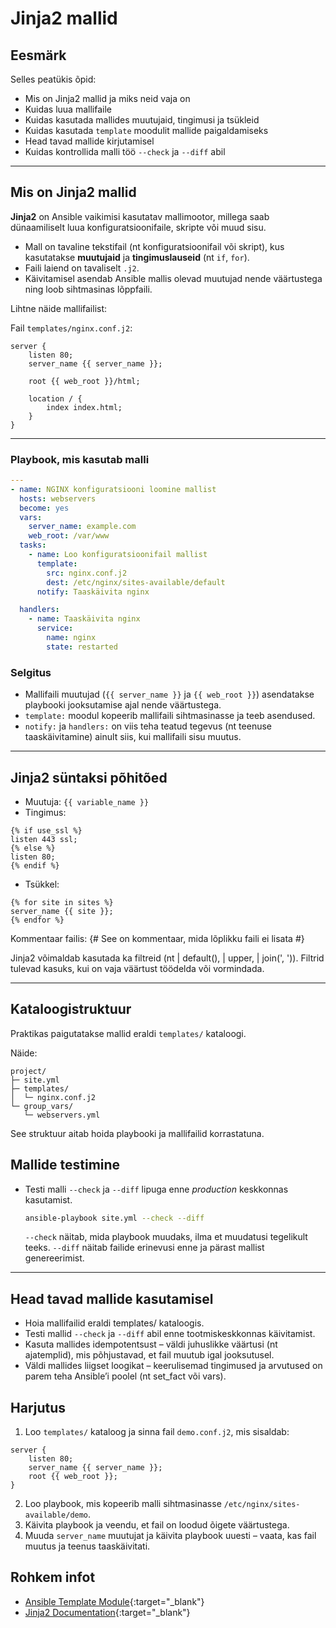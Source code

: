 # Jinja2 mallid

## Eesmärk

Selles peatükis õpid:

- Mis on Jinja2 mallid ja miks neid vaja on
- Kuidas luua mallifaile
- Kuidas kasutada mallides muutujaid, tingimusi ja tsükleid
- Kuidas kasutada `template` moodulit mallide paigaldamiseks
- Head tavad mallide kirjutamisel
- Kuidas kontrollida malli töö `--check` ja `--diff` abil

---

## Mis on Jinja2 mallid

**Jinja2** on Ansible vaikimisi kasutatav mallimootor, millega saab dünaamiliselt luua konfiguratsioonifaile, skripte või muud sisu.

- Mall on tavaline tekstifail (nt konfiguratsioonifail või skript), kus kasutatakse **muutujaid** ja **tingimuslauseid** (nt `if`, `for`).
- Faili laiend on tavaliselt `.j2`.
- Käivitamisel asendab Ansible mallis olevad muutujad nende väärtustega ning loob sihtmasinas lõppfaili.

Lihtne näide mallifailist:

Fail `templates/nginx.conf.j2`:

```jinja2
server {
    listen 80;
    server_name {{ server_name }};

    root {{ web_root }}/html;

    location / {
        index index.html;
    }
}
```
---

### Playbook, mis kasutab malli

```yaml
---
- name: NGINX konfiguratsiooni loomine mallist
  hosts: webservers
  become: yes
  vars:
    server_name: example.com
    web_root: /var/www
  tasks:
    - name: Loo konfiguratsioonifail mallist
      template:
        src: nginx.conf.j2
        dest: /etc/nginx/sites-available/default
      notify: Taaskäivita nginx

  handlers:
    - name: Taaskäivita nginx
      service:
        name: nginx
        state: restarted
```

### Selgitus

- Mallifaili muutujad (`{{ server_name }}` ja `{{ web_root }}`) asendatakse playbooki jooksutamise ajal nende väärtustega.
- `template:` moodul kopeerib mallifaili sihtmasinasse ja teeb asendused.
- `notify:` ja `handlers:` on viis teha teatud tegevus (nt teenuse taaskäivitamine) ainult siis, kui mallifaili sisu muutus.

---

## Jinja2 süntaksi põhitõed

- Muutuja: `{{ variable_name }}`
- Tingimus:
```jinja2
{% if use_ssl %}
listen 443 ssl;
{% else %}
listen 80;
{% endif %}
```
- Tsükkel:
```jinja2
{% for site in sites %}
server_name {{ site }};
{% endfor %}
```
Kommentaar failis:
{# See on kommentaar, mida lõplikku faili ei lisata #}

Jinja2 võimaldab kasutada ka filtreid (nt | default(), | upper, | join(', ')). Filtrid tulevad kasuks, kui on vaja väärtust töödelda või vormindada.

---

## Kataloogistruktuur

Praktikas paigutatakse mallid eraldi `templates/` kataloogi.

Näide:
```
project/
├─ site.yml
├─ templates/
│  └─ nginx.conf.j2
└─ group_vars/
   └─ webservers.yml
```

See struktuur aitab hoida playbooki ja mallifailid korrastatuna.

## Mallide testimine

- Testi malli `--check` ja `--diff` lipuga enne *production* keskkonnas kasutamist.
    ```bash
    ansible-playbook site.yml --check --diff
    ```
    `--check` näitab, mida playbook muudaks, ilma et muudatusi tegelikult teeks.
    `--diff` näitab failide erinevusi enne ja pärast mallist genereerimist.

---

## Head tavad mallide kasutamisel

- Hoia mallifailid eraldi templates/ kataloogis.
- Testi mallid `--check` ja `--diff` abil enne tootmiskeskkonnas käivitamist.
- Kasuta mallides idempotentsust – väldi juhuslikke väärtusi (nt ajatemplid), mis põhjustavad, et fail muutub igal jooksutusel.
- Väldi mallides liigset loogikat – keerulisemad tingimused ja arvutused on parem teha Ansible’i poolel (nt set_fact või vars).

## Harjutus

1. Loo `templates/` kataloog ja sinna fail `demo.conf.j2`, mis sisaldab:
```jinja2
server {
    listen 80;
    server_name {{ server_name }};
    root {{ web_root }};
}
```
2. Loo playbook, mis kopeerib malli sihtmasinasse `/etc/nginx/sites-available/demo`.
3. Käivita playbook ja veendu, et fail on loodud õigete väärtustega.
4. Muuda `server_name` muutujat ja käivita playbook uuesti – vaata, kas fail muutus ja teenus taaskäivitati.

## Rohkem infot

- [Ansible Template Module](https://docs.ansible.com/ansible/latest/collections/ansible/builtin/template_module.html){:target="_blank"}  
- [Jinja2 Documentation](https://jinja.palletsprojects.com/en/latest/templates/){:target="_blank"}  
